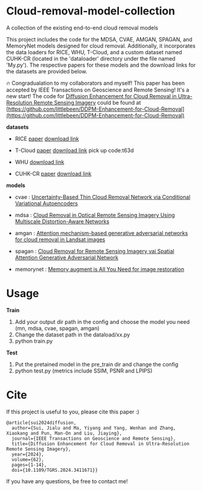 # Cloud-removal-model-collection
A collection of the existing end-to-end cloud removal models

This project includes the code for the MDSA, CVAE, AMGAN, SPAGAN, and MemoryNet models designed for cloud removal. Additionally, it incorporates the data loaders for RICE, WHU, T-Cloud, and a custom dataset named CUHK-CR (located in the 'dataloader' directory under the file named 'My.py'). The respective papers for these models and the download links for the datasets are provided below.

🔥 Congradualation to my collaborators and myself! This paper has been accepted by IEEE Transactions on Geoscience and Remote Sensing! It's a new start! The code for [Diffusion Enhancement for Cloud Removal in Ultra-Resolution Remote Sensing Imagery](https://arxiv.org/abs/2401.15105) could be found at [https://github.com/littlebeen/DDPM-Enhancement-for-Cloud-Removal](https://github.com/littlebeen/DDPM-Enhancement-for-Cloud-Removal)

**datasets**

* RICE [paper](https://arxiv.org/abs/1901.00600)  [download link](https://github.com/BUPTLdy/RICE_DATASET)

* T-Cloud [paper](https://openaccess.thecvf.com/content/ACCV2022/papers/Ding_Uncertainty-Based_Thin_Cloud_Removal_Network_via_Conditional_Variational_Autoencoders_ACCV_2022_paper.pdf) [download link](https://pan.baidu.com/s/1LtkcdxMbJQTgEr-JvTM1Ug) pick up code:t63d

* WHU [download link](http://gpcv.whu.edu.cn/data/WHU_Cloud_Dataset.html)

* CUHK-CR [paper](https://arxiv.org/abs/2401.15105) [download link](https://github.com/littlebeen/Diffusion-Enhancement-for-CR/tree/main)

**models**

* cvae : [Uncertainty-Based Thin Cloud Removal Network via Conditional Variational Autoencoders](https://openaccess.thecvf.com/content/ACCV2022/papers/Ding_Uncertainty-Based_Thin_Cloud_Removal_Network_via_Conditional_Variational_Autoencoders_ACCV_2022_paper.pdf)

* mdsa : [Cloud Removal in Optical Remote Sensing Imagery Using Multiscale Distortion-Aware Networks](https://ieeexplore.ieee.org/stamp/stamp.jsp?tp=&arnumber=9686746)

* amgan : [Attention mechanism-based generative adversarial networks for cloud removal in Landsat images](https://pdf.sciencedirectassets.com/271745/1-s2.0-S0034425722X00023/1-s2.0-S0034425722000165/main.pdf?X-Amz-Security-Token=IQoJb3JpZ2luX2VjELz%2F%2F%2F%2F%2F%2F%2F%2F%2F%2FwEaCXVzLWVhc3QtMSJHMEUCIDHn2mggQjzwK94UWF3WGy%2BZ3gTAV5D%2BIBxWUiJfNrL3AiEAxtqfXP2BeavsQVt4Ddbsmuxgi%2FXJwVTFgOZ1GtYxUpEqswUIFRAFGgwwNTkwMDM1NDY4NjUiDG%2BS84EPQIzeA2GgvSqQBUqZxUKSDwoGfTGnMd7RMZkMWwPJiGTLZOFgMKYqqNCgBvh6bKxqFKy1AHXp7%2BfQ2QL0EtqBykCemk52DOQ6cr%2BqsZsKKMNnN3dCApxHKs89YqjkcFLBhNxkOBdqeUpSayqbUbMm696nUxozun%2FMUw0qGjevZiDLQt2JRxrhQzqsQ%2FG%2FK7IhQ46xErNe4Bkq2VYP7pO8VnKEcGOz8NOlHJSsxWH5E58O%2BX9pHoVgxno%2Bylg%2FeCtD%2FYNpw23nuYZYgv90gatRUY0SXFFZi3c46d4pIbsmReUaXHScJHRrEzJAji4cXC%2BARVnTToeT4rE3T%2B%2FyuQef5kBCNby5ZKwndZpfmpohA%2BUszTr%2F3JR%2BAd39ibREHNy1LIQzWKRd13f5kfdksSpIquN055OwNWfTHFt6cC8ONAjQ70QXONt74r5xGl1cs7Q38Lo%2BtEAdHiPMs1WepDcg5k5%2B5djwMKs2reU5q3bX0g5liOQJW0lkoDLL9nfkdgJU%2BxW0sSERG4EuFcQXPcB2Vj2K00wKVOzegODrJdHNxGpCA2USGvqdIq1P3Xp94vvPuWFSq%2BatFrbr9i1fDY8hGm%2FFET69qlhRLnOUeOVLftZSxhjD%2Fn25VJrHDmDedN2h6vuvc%2FGFZm2sEGnk6SeWLSgCRBpz206gJOJDtBIPIuIbIAuv5OGyr%2F3sTJhczzmQ6zawDyGqbx9J%2FIjI4Ff0gDgNb2bT7tYx0WkOQmNna8l6yRtTrGdMtbonbJXOodqYjekym8r8ICgLAlp8Dtwf8bTePBlrz6xwxLUbSn9eWkjur%2Fov4QNpfjKG2lOJ7fjGINeoSwWwNb1PS1HJJcqCGbjGHzFByfTBWo05P4AcmQOfI3y4o7fu3dyRMIS18qoGOrEB5yNN41QNih5ob9GjOgQqct4sWY%2B5YMkJjtoYOipoqvFM346ZiQLZQelhOEUphl%2FSZGQ26mjtieazDBq1Cp6qwQdIZ7BsHp0myWRlmixsXkfgOET61wUPh9dlPt2IlfW42mfbYawv4tNNGNTnT4c8ImkGE%2FDFScm7HaQGL6YlOx2F58QBUQiGEy%2FI0m7CUxil%2FHP03qQiolSdn0n7j6Dyth2NMNR9F%2Fgt1bAaiqUSOHNs&X-Amz-Algorithm=AWS4-HMAC-SHA256&X-Amz-Date=20231121T130048Z&X-Amz-SignedHeaders=host&X-Amz-Expires=300&X-Amz-Credential=ASIAQ3PHCVTYS6O5Y6OY%2F20231121%2Fus-east-1%2Fs3%2Faws4_request&X-Amz-Signature=8265152c8e2cce0eecdd9b4cbcfc6171fd00c5e0395661002bb663b0c01ed813&hash=e265975663913221d38df8c949f7700a5e5cdc0e39bfbb9554c8569d3daaaffc&host=68042c943591013ac2b2430a89b270f6af2c76d8dfd086a07176afe7c76c2c61&pii=S0034425722000165&tid=spdf-f997a002-1d50-4a41-aca5-8a3bd7f23c36&sid=d73831005a11c44746296ac-ca44c29026dfgxrqa&type=client&tsoh=d3d3LnNjaWVuY2VkaXJlY3QuY29t&ua=19085e5557565304515256&rr=82991e237abf9e62&cc=cn)

* spagan : [Cloud Removal for Remote Sensing Imagery vai Spatial Attention Generative Adversarial Network](https://arxiv.org/ftp/arxiv/papers/2009/2009.13015.pdf)

* memorynet : [Memory augment is All You Need for image restoration](https://arxiv.org/abs/2309.01377)

 # Usage

**Train**

1. Add your output dir path in the config and choose the model you need (mn, mdsa, cvae, spagan, amgan)
2. Change the dataset path in the dataload/xx.py
3. python train.py

**Test**

1. Put the pretained model in the pre_train dir and change the config
2. python test.py (metrics include SSIM, PSNR and LPIPS)

# Cite

If this project is useful to you, please cite this paper :)

```
@article{sui2024diffusion,
  author={Sui, Jialu and Ma, Yiyang and Yang, Wenhan and Zhang, Xiaokang and Pun, Man-On and Liu, Jiaying},
  journal={IEEE Transactions on Geoscience and Remote Sensing}, 
  title={Diffusion Enhancement for Cloud Removal in Ultra-Resolution Remote Sensing Imagery}, 
  year={2024},
  volume={62},
  pages={1-14},
  doi={10.1109/TGRS.2024.3411671}}
```

If you have any questions, be free to contact me!
